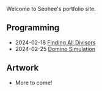 Welcome to Seohee's portfolio site.

## Programming
* 2024-02-18 [Finding All Divisors](works/programming/001/)
* 2024-02-25 [Domino Simulation](works/programming/002/)

## Artwork
* More to come!